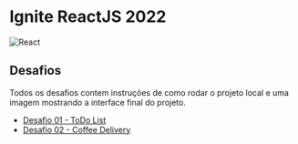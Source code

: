 # Ignite ReactJS 2022 
![React](https://img.shields.io/badge/react-%2320232a.svg?style=for-the-badge&logo=react&logoColor=%2361DAFB) 

## Desafios
Todos os desafios contem instruções de como rodar o projeto local e uma imagem mostrando a interface final do projeto.

* [Desafio 01 - ToDo List](https://github.com/tonoliveira96/ignite-trilha-reactjs/tree/main/fundamentos-reactjs/desafio-01)
* [Desafio 02 - Coffee Delivery](https://github.com/tonoliveira96/ignite-trilha-reactjs/tree/main/fundamentos-reactjs/desafio-01)